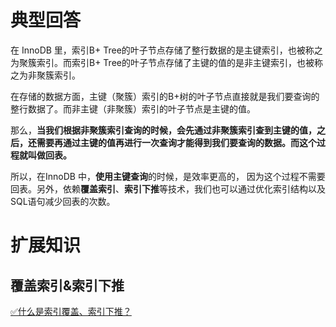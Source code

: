 # 典型回答


在 InnoDB 里，索引B+ Tree的叶子节点存储了整行数据的是主键索引，也被称之为聚簇索引。而索引B+ Tree的叶子节点存储了主键的值的是非主键索引，也被称之为非聚簇索引。



在存储的数据方面，主键（聚簇）索引的B+树的叶子节点直接就是我们要查询的整行数据了。而非主键（非聚簇）索引的叶子节点是主键的值。



那么，**当我们根据非聚簇索引查询的时候，会先通过非聚簇索引查到主键的值，之后，还需要再通过主键的值再进行一次查询才能得到我们要查询的数据。而这个过程就叫做回表。**



所以，在InnoDB 中，**使用主键查询**的时候，是效率更高的， 因为这个过程不需要回表。另外，依赖**覆盖索引**、**索引下推**等技术，我们也可以通过优化索引结构以及SQL语句减少回表的次数。

# 扩展知识


## 覆盖索引&索引下推


[✅什么是索引覆盖、索引下推？](https://www.yuque.com/hollis666/qyhor6/gpg6mivy21wg0r55)

